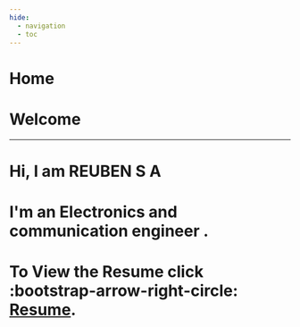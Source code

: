 ```yaml
---
hide:
  - navigation
  - toc
---
```

# Home

# Welcome








---


# Hi, I am REUBEN S A 
# I'm an Electronics and communication engineer .



# To View the Resume click :bootstrap-arrow-right-circle:  [Resume](https://docs.google.com/document/d/1qiHNo7Xw42QFoqOVeyjRU90blS1kRTCMeSilS0vGd0M/edit?usp=drivesdk).


